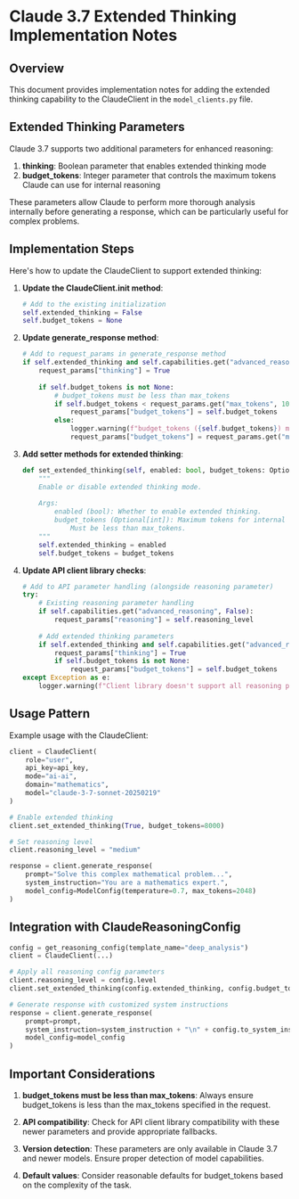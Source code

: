 # Claude 3.7 Extended Thinking Implementation Notes

## Overview

This document provides implementation notes for adding the extended thinking capability to the ClaudeClient in the `model_clients.py` file.

## Extended Thinking Parameters

Claude 3.7 supports two additional parameters for enhanced reasoning:

1. **thinking**: Boolean parameter that enables extended thinking mode
2. **budget_tokens**: Integer parameter that controls the maximum tokens Claude can use for internal reasoning

These parameters allow Claude to perform more thorough analysis internally before generating a response, which can be particularly useful for complex problems.

## Implementation Steps

Here's how to update the ClaudeClient to support extended thinking:

1. **Update the ClaudeClient.__init__ method**:
   ```python
   # Add to the existing initialization
   self.extended_thinking = False
   self.budget_tokens = None
   ```

2. **Update generate_response method**:
   ```python
   # Add to request_params in generate_response method
   if self.extended_thinking and self.capabilities.get("advanced_reasoning", False):
       request_params["thinking"] = True
       
       if self.budget_tokens is not None:
           # budget_tokens must be less than max_tokens
           if self.budget_tokens < request_params.get("max_tokens", 1024):
               request_params["budget_tokens"] = self.budget_tokens
           else:
               logger.warning(f"budget_tokens ({self.budget_tokens}) must be less than max_tokens ({request_params.get('max_tokens', 1024)}). Using max_tokens - 100.")
               request_params["budget_tokens"] = request_params.get("max_tokens", 1024) - 100
   ```

3. **Add setter methods for extended thinking**:
   ```python
   def set_extended_thinking(self, enabled: bool, budget_tokens: Optional[int] = None):
       """
       Enable or disable extended thinking mode.
       
       Args:
           enabled (bool): Whether to enable extended thinking.
           budget_tokens (Optional[int]): Maximum tokens for internal reasoning.
               Must be less than max_tokens.
       """
       self.extended_thinking = enabled
       self.budget_tokens = budget_tokens
   ```

4. **Update API client library checks**:
   ```python
   # Add to API parameter handling (alongside reasoning parameter)
   try:
       # Existing reasoning parameter handling
       if self.capabilities.get("advanced_reasoning", False):
           request_params["reasoning"] = self.reasoning_level
       
       # Add extended thinking parameters
       if self.extended_thinking and self.capabilities.get("advanced_reasoning", False):
           request_params["thinking"] = True
           if self.budget_tokens is not None:
               request_params["budget_tokens"] = self.budget_tokens
   except Exception as e:
       logger.warning(f"Client library doesn't support all reasoning parameters. Will try with basic parameters.")
   ```

## Usage Pattern

Example usage with the ClaudeClient:

```python
client = ClaudeClient(
    role="user",
    api_key=api_key,
    mode="ai-ai",
    domain="mathematics",
    model="claude-3-7-sonnet-20250219"
)

# Enable extended thinking
client.set_extended_thinking(True, budget_tokens=8000)

# Set reasoning level
client.reasoning_level = "medium"

response = client.generate_response(
    prompt="Solve this complex mathematical problem...",
    system_instruction="You are a mathematics expert.",
    model_config=ModelConfig(temperature=0.7, max_tokens=2048)
)
```

## Integration with ClaudeReasoningConfig

```python
config = get_reasoning_config(template_name="deep_analysis")
client = ClaudeClient(...)

# Apply all reasoning config parameters
client.reasoning_level = config.level
client.set_extended_thinking(config.extended_thinking, config.budget_tokens)

# Generate response with customized system instructions
response = client.generate_response(
    prompt=prompt,
    system_instruction=system_instruction + "\n" + config.to_system_instruction(),
    model_config=model_config
)
```

## Important Considerations

1. **budget_tokens must be less than max_tokens**: Always ensure budget_tokens is less than the max_tokens specified in the request.

2. **API compatibility**: Check for API client library compatibility with these newer parameters and provide appropriate fallbacks.

3. **Version detection**: These parameters are only available in Claude 3.7 and newer models. Ensure proper detection of model capabilities.

4. **Default values**: Consider reasonable defaults for budget_tokens based on the complexity of the task.